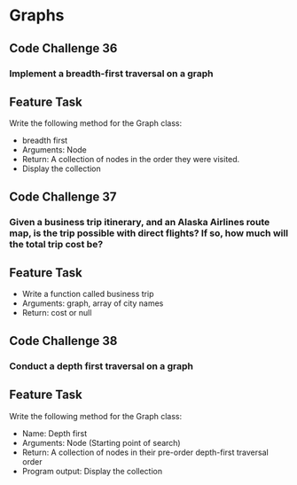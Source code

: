 # Graphs

## Code Challenge 36

### Implement a breadth-first traversal on a graph

## Feature Task

Write the following method for the Graph class:

- breadth first
- Arguments: Node
- Return: A collection of nodes in the order they were visited.
- Display the collection

## Code Challenge 37

### Given a business trip itinerary, and an Alaska Airlines route map, is the trip possible with direct flights? If so, how much will the total trip cost be?

## Feature Task

- Write a function called business trip
- Arguments: graph, array of city names
- Return: cost or null

## Code Challenge 38

### Conduct a depth first traversal on a graph

## Feature Task

Write the following method for the Graph class:

- Name: Depth first
- Arguments: Node (Starting point of search)
- Return: A collection of nodes in their pre-order depth-first traversal order
- Program output: Display the collection
